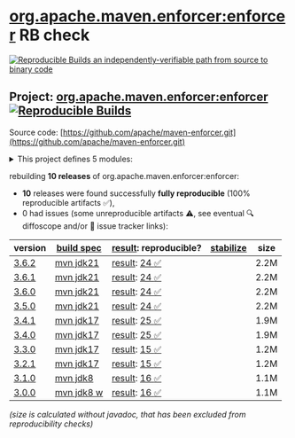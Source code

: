 [org.apache.maven.enforcer:enforcer](https://central.sonatype.com/artifact/org.apache.maven.enforcer/enforcer/versions) RB check
=======

[![Reproducible Builds](https://reproducible-builds.org/images/logos/rb.svg) an independently-verifiable path from source to binary code](https://reproducible-builds.org/)

## Project: [org.apache.maven.enforcer:enforcer](https://central.sonatype.com/artifact/org.apache.maven.enforcer/enforcer/versions) [![Reproducible Builds](https://img.shields.io/endpoint?url=https://raw.githubusercontent.com/jvm-repo-rebuild/reproducible-central/master/content/org/apache/maven/enforcer/badge.json)](https://github.com/jvm-repo-rebuild/reproducible-central/blob/master/content/org/apache/maven/enforcer/README.md)

Source code: [https://github.com/apache/maven-enforcer.git](https://github.com/apache/maven-enforcer.git)

<details><summary>This project defines 5 modules:</summary>

* [org.apache.maven.enforcer:enforcer](https://central.sonatype.com/artifact/org.apache.maven.enforcer/enforcer/overview)
* [org.apache.maven.enforcer:enforcer-api](https://central.sonatype.com/artifact/org.apache.maven.enforcer/enforcer-api/overview)
* [org.apache.maven.enforcer:enforcer-rules](https://central.sonatype.com/artifact/org.apache.maven.enforcer/enforcer-rules/overview)
* [org.apache.maven.extensions:maven-enforcer-extension](https://central.sonatype.com/artifact/org.apache.maven.extensions/maven-enforcer-extension/overview)
* [org.apache.maven.plugins:maven-enforcer-plugin](https://central.sonatype.com/artifact/org.apache.maven.plugins/maven-enforcer-plugin/overview)
</details>

rebuilding **10 releases** of org.apache.maven.enforcer:enforcer:
- **10** releases were found successfully **fully reproducible** (100% reproducible artifacts :white_check_mark:),
- 0 had issues (some unreproducible artifacts :warning:, see eventual :mag: diffoscope and/or :memo: issue tracker links):

| version | [build spec](/BUILDSPEC.md) | [result](https://reproducible-builds.org/docs/jvm/): reproducible? | [stabilize](https://github.com/google/oss-rebuild/blob/main/cmd/stabilize/README.md) | size |
| -- | --------- | ------ | ------ | -- |
| [3.6.2](https://central.sonatype.com/artifact/org.apache.maven.enforcer/enforcer/3.6.2/pom) | [mvn jdk21](maven-enforcer-plugin-3.6.2.buildspec) | [result](enforcer-3.6.2.buildinfo): [24 :white_check_mark: ](enforcer-3.6.2.buildcompare) | | 2.2M |
| [3.6.1](https://central.sonatype.com/artifact/org.apache.maven.enforcer/enforcer/3.6.1/pom) | [mvn jdk21](maven-enforcer-plugin-3.6.1.buildspec) | [result](enforcer-3.6.1.buildinfo): [24 :white_check_mark: ](enforcer-3.6.1.buildcompare) | | 2.2M |
| [3.6.0](https://central.sonatype.com/artifact/org.apache.maven.enforcer/enforcer/3.6.0/pom) | [mvn jdk21](maven-enforcer-plugin-3.6.0.buildspec) | [result](enforcer-3.6.0.buildinfo): [24 :white_check_mark: ](enforcer-3.6.0.buildcompare) | | 2.2M |
| [3.5.0](https://central.sonatype.com/artifact/org.apache.maven.enforcer/enforcer/3.5.0/pom) | [mvn jdk21](maven-enforcer-plugin-3.5.0.buildspec) | [result](enforcer-3.5.0.buildinfo): [24 :white_check_mark: ](enforcer-3.5.0.buildcompare) | | 2.2M |
| [3.4.1](https://central.sonatype.com/artifact/org.apache.maven.enforcer/enforcer/3.4.1/pom) | [mvn jdk17](maven-enforcer-plugin-3.4.1.buildspec) | [result](enforcer-3.4.1.buildinfo): [25 :white_check_mark: ](enforcer-3.4.1.buildcompare) | | 1.9M |
| [3.4.0](https://central.sonatype.com/artifact/org.apache.maven.enforcer/enforcer/3.4.0/pom) | [mvn jdk17](maven-enforcer-plugin-3.4.0.buildspec) | [result](enforcer-3.4.0.buildinfo): [25 :white_check_mark: ](enforcer-3.4.0.buildcompare) | | 1.9M |
| [3.3.0](https://central.sonatype.com/artifact/org.apache.maven.enforcer/enforcer/3.3.0/pom) | [mvn jdk17](maven-enforcer-plugin-3.3.0.buildspec) | [result](enforcer-3.3.0.buildinfo): [15 :white_check_mark: ](enforcer-3.3.0.buildcompare) | | 1.2M |
| [3.2.1](https://central.sonatype.com/artifact/org.apache.maven.enforcer/enforcer/3.2.1/pom) | [mvn jdk17](maven-enforcer-plugin-3.2.1.buildspec) | [result](enforcer-3.2.1.buildinfo): [15 :white_check_mark: ](enforcer-3.2.1.buildcompare) | | 1.2M |
| [3.1.0](https://central.sonatype.com/artifact/org.apache.maven.enforcer/enforcer/3.1.0/pom) | [mvn jdk8](maven-enforcer-plugin-3.1.0.buildspec) | [result](enforcer-3.1.0.buildinfo): [16 :white_check_mark: ](enforcer-3.1.0.buildcompare) | | 1.1M |
| [3.0.0](https://central.sonatype.com/artifact/org.apache.maven.enforcer/enforcer/3.0.0/pom) | [mvn jdk8 w](maven-enforcer-plugin-3.0.0.buildspec) | [result](enforcer-3.0.0.buildinfo): [16 :white_check_mark: ](enforcer-3.0.0.buildcompare) | | 1.1M |

<i>(size is calculated without javadoc, that has been excluded from reproducibility checks)</i>
